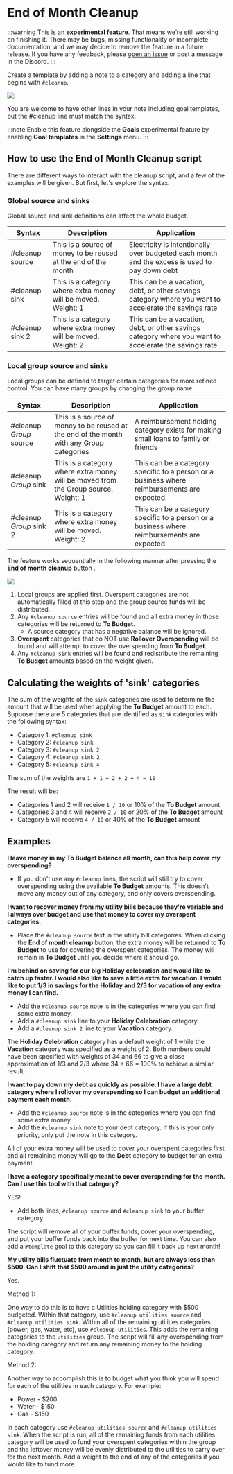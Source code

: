 # End of Month Cleanup

:::warning
This is an **experimental feature**. That means we’re still working on finishing it. There may be bugs, missing functionality or incomplete documentation, and we may decide to remove the feature in a future release. If you have any feedback, please [open an issue](https://github.com/actualbudget/actual/issues) or post a message in the Discord.
:::

Create a template by adding a note to a category and adding a line that begins with `#cleanup`.

![](/img/monthly-cleanup/cleanup-02.png)

You are welcome to have other lines in your note including goal templates, but the #cleanup line must match the syntax.

:::note
Enable this feature alongside the **Goals** experimental feature by enabling **Goal templates** in the **Settings** menu.
:::

## How to use the End of Month Cleanup script

There are different ways to interact with the cleanup script, and a few of the examples will be given. But first, let's explore the syntax.

<!-- prettier-ignore -->
### Global source and sinks
Global source and sink definitions can affect the whole budget.

|Syntax|Description|Application|
|---|---|---|
|#cleanup source|This is a source of money to be reused at the end of the month|Electricity is intentionally over budgeted each month and the excess is used to pay down debt|
|#cleanup sink|This is a category where extra money will be moved. Weight: 1|This can be a vacation, debt, or other savings category where you want to accelerate the savings rate|
|#cleanup sink 2|This is a category where extra money will be moved. Weight: 2|This can be a vacation, debt, or other savings category where you want to accelerate the savings rate|

### Local group source and sinks
Local groups can be defined to target certain categories for more refined control. You can have many groups by changing the group name.

|Syntax|Description|Application|
|---|---|---|
|#cleanup _Group_ source|This is a source of money to be reused at the end of the month with any Group categories|A reimbursement holding category exists for making small loans to family or friends|
|#cleanup _Group_ sink |This is a category where extra money will be moved from the Group source. Weight: 1|This can be a category specific to a person or a business where reimbursements are expected.|
|#cleanup _Group_ sink 2 |This is a category where extra money will be moved. Weight: 2|This can be a category specific to a person or a business where reimbursements are expected.|

The feature works sequentially in the following manner after pressing the **End of month cleanup** button .

![](/img/monthly-cleanup/cleanup-01.png)

1. Local groups are applied first. Overspent categories are not automatically filled at this step and the group source funds will be distributed.
1. Any `#cleanup source` entries will be found and all extra money in those categories will be returned to **To Budget**.
    - A source category that has a negative balance will be ignored.
2. **Overspent** categories that do NOT use **Rollover Overspending** will be found and will attempt to cover the overspending from **To Budget**.
3. Any `#cleanup sink` entries will be found and redistribute the remaining **To Budget** amounts based on the weight given.

## Calculating the weights of 'sink' categories

The sum of the weights of the `sink` categories are used to determine the amount that will be used when applying the **To Budget** amount to each.
Suppose there are 5 categories that are identified as `sink` categories with the following syntax:

- Category 1: `#cleanup sink`
- Category 2: `#cleanup sink`
- Category 3: `#cleanup sink 2`
- Category 4: `#cleanup sink 2`
- Category 5: `#cleanup sink 4`

The sum of the weights are `1 + 1 + 2 + 2 + 4 = 10`

The result will be:

- Categories 1 and 2 will receive `1 / 10` or 10% of the **To Budget** amount
- Categories 3 and 4 will receive `2 / 10` or 20% of the **To Budget** amount
- Category 5 will receive `4 / 10` or 40% of the **To Budget** amount

## Examples

**I leave money in my To Budget balance all month, can this help cover my overspending?**

- If you don't use any `#cleanup` lines, the script will still try to cover overspending using the available **To Budget** amounts. This doesn't move any money out of any category, and only covers overspending.

**I want to recover money from my utility bills because they're variable and I always over budget and use that money to cover my overspent categories.**

- Place the `#cleanup source` text in the utility bill categories. When clicking the **End of month cleanup** button, the extra money will be returned to **To Budget** to use for covering the overspent categories. The money will remain in **To Budget** until you decide where it should go.

**I'm behind on saving for our big Holiday celebration and would like to catch up faster. I would also like to save a little extra for vacation. I would like to put 1/3 in savings for the Holiday and 2/3 for vacation of any extra money I can find.**

- Add the `#cleanup source` note is in the categories where you can find some extra money.
- Add a `#cleanup sink` line to your **Holiday Celebration** category.
- Add a `#cleanup sink 2` line to your **Vacation** category.

The **Holiday Celebration** category has a default weight of 1 while the **Vacation** category was specified as a weight of 2. Both numbers could have been specified with weights of 34 and 66 to give a close approximation of 1/3 and 2/3 where 34 + 66 = 100% to achieve a similar result.

**I want to pay down my debt as quickly as possible. I have a large debt category where I rollover my overspending so I can budget an additional payment each month.**

- Add the `#cleanup source` note is in the categories where you can find some extra money.
- Add the `#cleanup sink` note to your debt category. If this is your only priority, only put the note in this category.

All of your extra money will be used to cover your overspent categories first and all remaining money will go to the **Debt** category to budget for an extra payment.

**I have a category specifically meant to cover overspending for the month. Can I use this tool with that category?**

YES!

- Add both lines, `#cleanup source` and `#cleanup sink` to your buffer category.

The script will remove all of your buffer funds, cover your overspending, and put your buffer funds back into the buffer for next time. You can also add a `#template` goal to this category so you can fill it back up next month!

**My utility bills fluctuate from month to month, but are always less than $500. Can I shift that $500 around in just the utility categories?**

Yes.

Method 1:

One way to do this is to have a Utilities holding category with $500 budgeted. Within that category, use `#cleanup utilities source` and `#cleanup utilities sink`. Within all of the remaining utilities categories (power, gas, water, etc), use `#cleanup utilities`. This adds the remaining categories to the `utilities` group. The script will fill any overspending from the holding category and return any remaining money to the holding category.

Method 2:

Another way to accomplish this is to budget what you think you will spend for each of the utilities in each category. For example:
* Power - $200
* Water - $150
* Gas - $150

In each category use `#cleanup utilities source` and `#cleanup utilities sink`. When the script is run, all of the remaining funds from each utilities category will be used to fund your overspent categories within the group and the leftover money will be evenly distributed to the utilities to carry over for the next month. Add a weight to the end of any of the categories if you would like to fund more.
